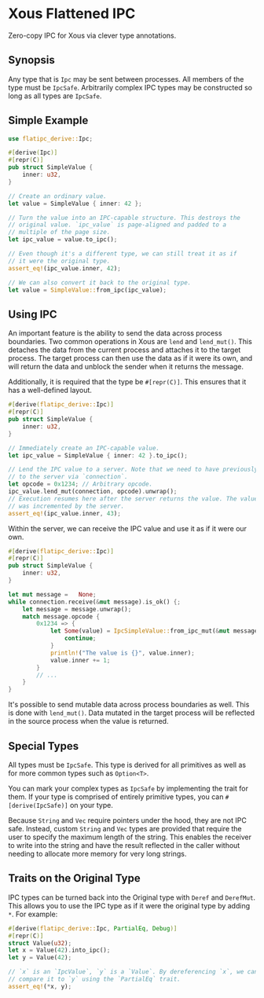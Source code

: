 # Xous Flattened IPC

Zero-copy IPC for Xous via clever type annotations.

## Synopsis

Any type that is `Ipc` may be sent between processes. All members of the type must be `IpcSafe`. Arbitrarily complex IPC types may be constructed so long as all types are `IpcSafe`.

## Simple Example

```rust
use flatipc_derive::Ipc;

#[derive(Ipc)]
#[repr(C)]
pub struct SimpleValue {
    inner: u32,
}

// Create an ordinary value.
let value = SimpleValue { inner: 42 };

// Turn the value into an IPC-capable structure. This destroys the
// original value. `ipc_value` is page-aligned and padded to a
// multiple of the page size.
let ipc_value = value.to_ipc();

// Even though it's a different type, we can still treat it as if
// it were the original type.
assert_eq!(ipc_value.inner, 42);

// We can also convert it back to the original type.
let value = SimpleValue::from_ipc(ipc_value);
```

## Using IPC

An important feature is the ability to send the data across process boundaries. Two common operations
in Xous are `lend` and `lend_mut()`. This detaches the data from the current process and attaches it
to the target process. The target process can then use the data as if it were its own, and will return
the data and unblock the sender when it returns the message.

Additionally, it is required that the type be `#[repr(C)]`. This ensures that it has a well-defined layout.

```rust
#[derive(flatipc_derive::Ipc)]
#[repr(C)]
pub struct SimpleValue {
    inner: u32,
}

// Immediately create an IPC-capable value.
let ipc_value = SimpleValue { inner: 42 }.to_ipc();

// Lend the IPC value to a server. Note that we need to have previously attached
// to the server via `connection`.
let opcode = 0x1234; // Arbitrary opcode.
ipc_value.lend_mut(connection, opcode).unwrap();
// Execution resumes here after the server returns the value. The value
// was incremented by the server.
assert_eq!(ipc_value.inner, 43);
```

Within the server, we can receive the IPC value and use it as if it were our own.

```rust
#[derive(flatipc_derive::Ipc)]
#[repr(C)]
pub struct SimpleValue {
    inner: u32,
}

let mut message =   None;
while connection.receive(&mut message).is_ok() {;
    let message = message.unwrap();
    match message.opcode {
        0x1234 => {
            let Some(value) = IpcSimpleValue::from_ipc_mut(&mut message.data, message.signature) else {
                continue;
            }
            println!("The value is {}", value.inner);
            value.inner += 1;
        }
        // ...
    }
}
```

It's possible to send mutable data across process boundaries as well. This is done with `lend_mut()`.
Data mutated in the target process will be reflected in the source process when the value is returned.

## Special Types

All types must be `IpcSafe`. This type is derived for all primitives as well as for more common types
such as `Option<T>`.

You can mark your complex types as `IpcSafe` by implementing the trait for them. If your type is comprised
of entirely primitive types, you can `#[derive(IpcSafe)]` on your type.

Because `String` and `Vec` require pointers under the hood, they are not IPC safe. Instead, custom
`String` and `Vec` types are provided that require the user to specify the maximum length of the string.
This enables the receiver to write into the string and have the result reflected in the caller without
needing to allocate more memory for very long strings.

## Traits on the Original Type

IPC types can be turned back into the Original type with `Deref` and `DerefMut`. This allows you to
use the IPC type as if it were the original type by adding `*`. For example:

```rust
#[derive(flatipc_derive::Ipc, PartialEq, Debug)]
#[repr(C)]
struct Value(u32);
let x = Value(42).into_ipc();
let y = Value(42);

// `x` is an `IpcValue`, `y` is a `Value`. By dereferencing `x`, we can
// compare it to `y` using the `PartialEq` trait.
assert_eq!(*x, y);
```
